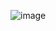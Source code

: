 ![image](https://github.com/SamarthHChinivar/MealsToGo-ReactNative/assets/104615876/0f0f5966-5e49-4717-bc39-2da9f4e51c52)
